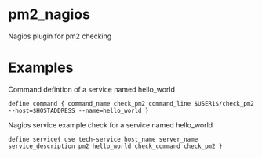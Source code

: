 pm2_nagios
==========

Nagios plugin for pm2 checking

# Examples

Command defintion of a service named hello_world

`define command {
  command_name check_pm2
  command_line $USER1$/check_pm2 --host=$HOSTADDRESS --name=hello_world
}`

Nagios service example check for a service named hello_world

`define service{
  use tech-service
  host_name server_name
  service_description pm2 hello_world
  check_command check_pm2
}`
